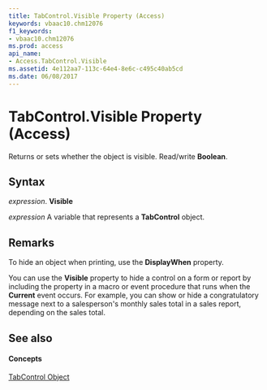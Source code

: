 ```yaml
---
title: TabControl.Visible Property (Access)
keywords: vbaac10.chm12076
f1_keywords:
- vbaac10.chm12076
ms.prod: access
api_name:
- Access.TabControl.Visible
ms.assetid: 4e112aa7-113c-64e4-8e6c-c495c40ab5cd
ms.date: 06/08/2017
---
```



# TabControl.Visible Property (Access)

Returns or sets whether the object is visible. Read/write **Boolean**.


## Syntax

 _expression_. **Visible**

 _expression_ A variable that represents a **TabControl** object.


## Remarks

To hide an object when printing, use the **DisplayWhen** property.

You can use the **Visible** property to hide a control on a form or report by including the property in a macro or event procedure that runs when the **Current** event occurs. For example, you can show or hide a congratulatory message next to a salesperson's monthly sales total in a sales report, depending on the sales total.


## See also


#### Concepts


[TabControl Object](tabcontrol-object-access.md)

